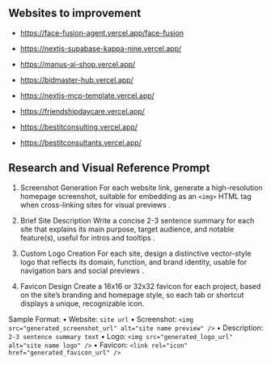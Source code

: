 ## Websites to improvement

- https://face-fusion-agent.vercel.app/face-fusion

- https://nextjs-supabase-kappa-nine.vercel.app/

- https://manus-ai-shop.vercel.app/

- https://bidmaster-hub.vercel.app/

- https://nextjs-mcp-template.vercel.app/

- https://friendshipdaycare.vercel.app/

- https://bestitconsulting.vercel.app/

- https://bestitconsultants.vercel.app/

## Research and Visual Reference Prompt

1. Screenshot Generation
For each website link, generate a high-resolution homepage screenshot, suitable for embedding as an `<img>` HTML tag when cross-linking sites for visual previews .

2. Brief Site Description
Write a concise 2-3 sentence summary for each site that explains its main purpose, target audience, and notable feature(s), useful for intros and tooltips .

3. Custom Logo Creation
For each site, design a distinctive vector-style logo that reflects its domain, function, and brand identity, usable for navigation bars and social previews .

4. Favicon Design
Create a 16x16 or 32x32 favicon for each project, based on the site’s branding and homepage style, so each tab or shortcut displays a unique, recognizable icon.

Sample Format:
• Website: `site url`
• Screenshot: `<img src="generated_screenshot_url" alt="site name preview" />`
• Description: `2-3 sentence summary text`
• Logo: `<img src="generated_logo_url" alt="site name logo" />`
• Favicon: `<link rel="icon" href="generated_favicon_url" />`
